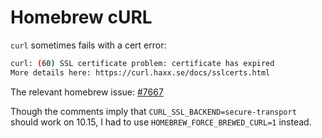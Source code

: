 # Homebrew cURL

`curl` sometimes fails with a cert error:

```sh
curl: (60) SSL certificate problem: certificate has expired
More details here: https://curl.haxx.se/docs/sslcerts.html
```

The relevant homebrew issue: [#7667][7667]

[7667]: https://github.com/Homebrew/brew/issues/7667

Though the comments imply that `CURL_SSL_BACKEND=secure-transport` should work
on 10.15, I had to use `HOMEBREW_FORCE_BREWED_CURL=1` instead.
